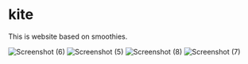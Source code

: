 # kite

This is website based on smoothies.

![Screenshot (6)](https://github.com/heybhushan/kite/assets/114086042/490be82b-7b9b-4d10-ba3a-0f0671cfe0c1)
![Screenshot (5)](https://github.com/heybhushan/kite/assets/114086042/1c08bd23-45e6-48a1-80fe-a50ac7ce862e)
![Screenshot (8)](https://github.com/heybhushan/kite/assets/114086042/d52a51f0-1e4c-48cf-976b-036561078a13)
![Screenshot (7)](https://github.com/heybhushan/kite/assets/114086042/437922f0-e8fc-41b3-8163-a7a3655ff97f)
